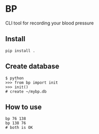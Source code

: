 # BP
CLI tool for recording your blood pressure


## Install
    
    pip install .

## Create database

    $ python
    >>> from bp import init
    >>> init()
    # create ~/mybp.db

## How to use 

    bp 76 138
    bp 138 76
    # both is OK